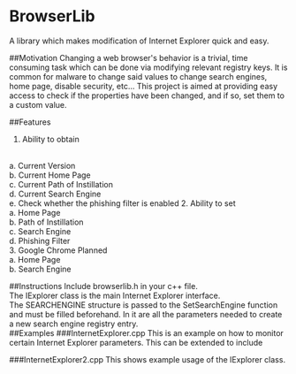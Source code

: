 # BrowserLib
A library which makes modification of Internet Explorer quick and easy.

##Motivation
Changing a web browser's behavior is a trivial, time consuming task which can be done via modifying relevant registry keys. It is common for malware to change said values to change search engines, home page, disable security, etc... This project is aimed at providing easy access to check if the properties have been changed, and if so, set them to a custom value.
<br>

##Features

  1. Ability to obtain
  <br>
    a. Current Version
  <br>
    b. Current Home Page
  <br>
    c. Current Path of Instillation
  <br>
    d. Current Search Engine
  <br>
    e. Check whether the phishing filter is enabled
  2. Ability to set
  <br>
    a. Home Page
  <br>
    b. Path of Instillation
  <br>
    c. Search Engine
  <br>
    d. Phishing Filter
  <br>
  3. Google Chrome Planned
  <br>
    a. Home Page
  <br>
    b. Search Engine

##Instructions
Include browserlib.h in your c++ file.
<br>
The IExplorer class is the main Internet Explorer interface. 
<br>
The SEARCHENGINE structure is passed to the SetSearchEngine function and must be filled beforehand. In it are all the parameters needed to create a new search engine registry entry.
<br>
##Examples
###InternetExplorer.cpp
This is an example on how to monitor certain Internet Explorer parameters. This can be extended to include 

###InternetExplorer2.cpp
This shows example usage of the IExplorer class.
